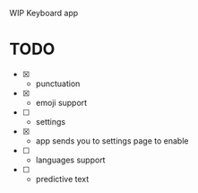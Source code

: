 WIP Keyboard app

# TODO

- [x] - punctuation

- [x] - emoji support

- [ ] - settings

- [x] - app sends you to settings page to enable

- [ ] - languages support

- [ ] - predictive text

